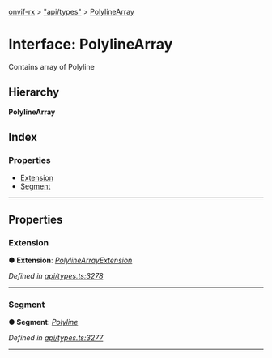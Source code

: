 [onvif-rx](../README.md) > ["api/types"](../modules/_api_types_.md) > [PolylineArray](../interfaces/_api_types_.polylinearray.md)

# Interface: PolylineArray

Contains array of Polyline

## Hierarchy

**PolylineArray**

## Index

### Properties

* [Extension](_api_types_.polylinearray.md#extension)
* [Segment](_api_types_.polylinearray.md#segment)

---

## Properties

<a id="extension"></a>

###  Extension

**● Extension**: *[PolylineArrayExtension](_api_types_.polylinearrayextension.md)*

*Defined in [api/types.ts:3278](https://github.com/patrickmichalina/onvif-rx/blob/1596479/src/api/types.ts#L3278)*

___
<a id="segment"></a>

###  Segment

**● Segment**: *[Polyline](_api_types_.polyline.md)*

*Defined in [api/types.ts:3277](https://github.com/patrickmichalina/onvif-rx/blob/1596479/src/api/types.ts#L3277)*

___

